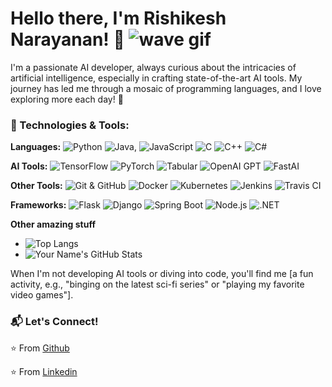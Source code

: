 # Hello there, I'm Rishikesh Narayanan! 👋 ![wave gif](https://github.com/nixin72/nixin72/blob/master/wave.gif)

I'm a passionate AI developer, always curious about the intricacies of artificial intelligence, especially in crafting state-of-the-art AI tools. My journey has led me through a mosaic of programming languages, and I love exploring more each day! 🚀

### 💼 Technologies & Tools:

**Languages:** 
![Python](https://img.shields.io/badge/-Python-3776AB?logo=python&logoColor=white) ![Java](https://img.shields.io/badge/-Java-007396?logo=java&logoColor=white), ![JavaScript](https://img.shields.io/badge/-JavaScript-F7DF1E?logo=javascript&logoColor=black) ![C](https://img.shields.io/badge/-C-A8B9CC?logo=c&logoColor=white) ![C++](https://img.shields.io/badge/-C++-00599C?logo=c%2B%2B&logoColor=white) ![C#](https://img.shields.io/badge/-C%23-239120?logo=c-sharp&logoColor=white) 


**AI Tools:** 
![TensorFlow](https://img.shields.io/badge/-TensorFlow-FF6F00?logo=tensorflow&logoColor=white) 
![PyTorch](https://img.shields.io/badge/-PyTorch-EE4C2C?logo=pytorch&logoColor=white) 
![Tabular](https://img.shields.io/badge/Tabular-8A2BE2)
![OpenAI GPT](https://img.shields.io/badge/OpenAI%20GPT-00A36C) 
![FastAI](https://img.shields.io/badge/-FastAI-1DB954?logo=fastai&logoColor=white) 

**Other Tools:** 
![Git & GitHub](https://img.shields.io/badge/-Git-ED5A47?logo=git&logoColor=white) 
![Docker](https://img.shields.io/badge/-Docker-2496ED?logo=docker&logoColor=white)
![Kubernetes](https://img.shields.io/badge/-Kubernetes-326CE5?logo=kubernetes&logoColor=white) 
![Jenkins](https://img.shields.io/badge/-Jenkins-D24939?logo=jenkins&logoColor=white)
![Travis CI](https://img.shields.io/badge/-Travis_CI-3EAAAF?logo=travis-ci&logoColor=white)

**Frameworks:** 
![Flask](https://img.shields.io/badge/-Flask-000000?logo=flask&logoColor=white) 
![Django](https://img.shields.io/badge/-Django-092E20?logo=django&logoColor=white) 
![Spring Boot](https://img.shields.io/badge/-Spring_Boot-6DB33F?logo=spring-boot&logoColor=white) 
![Node.js](https://img.shields.io/badge/-Node.js-339933?logo=node.js&logoColor=white) 
![.NET](https://img.shields.io/badge/-.NET-512BD4?logo=.net&logoColor=white) 

**Other amazing stuff**
 - ![Top Langs](https://github-readme-stats.vercel.app/api/top-langs/?username=rishikesh312&theme=tokyonight)
 - ![Your Name's GitHub Stats](https://github-readme-stats.vercel.app/api?username=rishikesh312&show_icons=true&theme=radical)
 
When I'm not developing AI tools or diving into code, you'll find me [a fun activity, e.g., "binging on the latest sci-fi series" or "playing my favorite video games"].


### 📬 Let's Connect!

⭐️ From [Github](https://github.com/rishikesh312/)

⭐️ From [Linkedin](https://www.linkedin.com/in/rishikesh-n-878bb8a7/)
